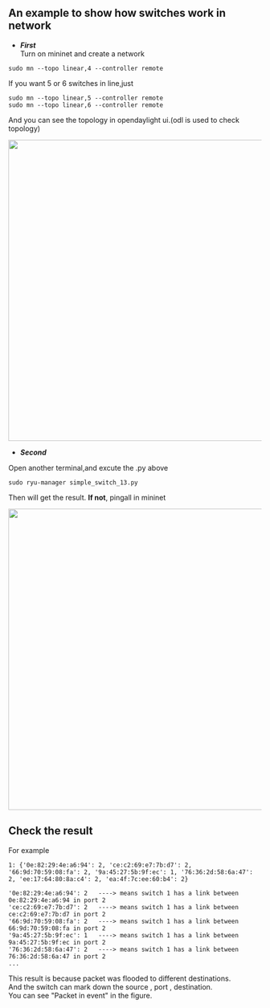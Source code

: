 An example to show how switches work in network
---
* ***First***  
Turn on mininet and create a network 
```
sudo mn --topo linear,4 --controller remote
```
If you want 5 or 6 switches in line,just
```
sudo mn --topo linear,5 --controller remote
sudo mn --topo linear,6 --controller remote
```
And you can see the topology in opendaylight ui.(odl is used to check topology)
<div align=center> <img src="https://github.com/AvisChiu/SDN_Freshman/blob/master/Ryu%20controller/simpleExample2/topology.png" width="600",height="600"/></div>


* ***Second***    

Open another terminal,and excute the .py above
```
sudo ryu-manager simple_switch_13.py
```
Then will get the result. **If not**, pingall in mininet
<div align=center> <img src="https://github.com/AvisChiu/SDN_Freshman/blob/master/Ryu%20controller/simpleExample2/switch-info.png" width="600",height="600"/></div>



Check the result
---
For example
```
1: {'0e:82:29:4e:a6:94': 2, 'ce:c2:69:e7:7b:d7': 2, '66:9d:70:59:08:fa': 2, '9a:45:27:5b:9f:ec': 1, '76:36:2d:58:6a:47': 2, 'ee:17:64:80:8a:c4': 2, 'ea:4f:7c:ee:60:b4': 2}
```
```
'0e:82:29:4e:a6:94': 2   ----> means switch 1 has a link between 0e:82:29:4e:a6:94 in port 2
'ce:c2:69:e7:7b:d7': 2   ----> means switch 1 has a link between ce:c2:69:e7:7b:d7 in port 2
'66:9d:70:59:08:fa': 2   ----> means switch 1 has a link between 66:9d:70:59:08:fa in port 2
'9a:45:27:5b:9f:ec': 1   ----> means switch 1 has a link between 9a:45:27:5b:9f:ec in port 2
'76:36:2d:58:6a:47': 2   ----> means switch 1 has a link between 76:36:2d:58:6a:47 in port 2
...
```
This result is because packet was flooded to different destinations.  
And the switch can mark down the source , port , destination.   
You can see "Packet in event" in the figure. 
